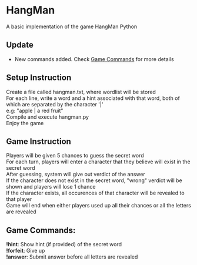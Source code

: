 # HangMan 

A basic implementation of the game HangMan Python <br>

## Update
- New commands added. Check [Game Commands](#game-commands) for more details

## Setup Instruction
Create a file called hangman.txt, where wordlist will be stored <br>
For each line, write a word and a hint associated with that word, both of which are separated by the character '|' <br>
    e.g: "apple | a red fruit" <br>
Compile and execute hangman.py <br>
Enjoy the game <br>

## Game Instruction
Players will be given 5 chances to guess the secret word <br>
For each turn, players will enter a character that they believe will exist in the secret word <br>
After guessing, system will give out verdict of the answer <br>
If the character does not exist in the secret word, "wrong" verdict will be shown and players will lose 1 chance <br>
If the character exists, all occurences of that character will be revealed to that player <br>
Game will end when either players used up all their chances or all the letters are revealed <br>

## Game Commands:
**!hint**: Show hint (if provided) of the secret word <br>
**!forfeit**: Give up <br>
**!answer**: Submit answer before all letters are revealed <br>

